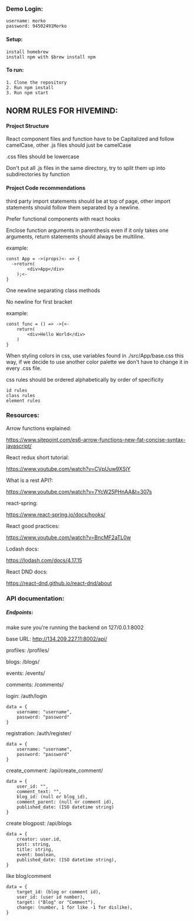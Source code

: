 <h3>Demo Login:</h2>

    username: morko
    password: 94502491Morko

<h4>Setup:</h4>
    
    install homebrew
    install npm with $brew install npm

<h4>To run:</h4>

    1. Clone the repository
    2. Run npm install
    3. Run npm start
    

<h2>NORM RULES FOR HIVEMIND:</h2>

<h4>Project Structure</h4>

React component files and function have to be Capitalized and follow camelCase, other .js files should just be camelCase

.css files should be lowercase

Don't put all .js files in the same directory, try to split 
them up into subdirectories by function

<h4>Project Code recommendations</h4>

third party import statements should be at top of page, other
import statements should follow them separated by a newline.

Prefer functional components with react hooks

Enclose function arguments in parenthesis even  if it only takes
one arguments, return statements should always be
multiline.

example:

    const App = ->(props)<- => {
      ->return(
            <div>App</div>
        );<-
    }
    
One newline separating class methods

No newline for first bracket

example:

    const func = () => ->{<-
        return(
            <div>Hello World</div>
        )
    }



When styling colors in css, use variables found in ./src/App/base.css
this way, if we decide to use another color palette we don't have to change it in every
.css file.

css rules should be ordered alphabetically
by order of specificity

    
    id rules
    class rules
    element rules

<h3>Resources:</h3>

Arrow functions explained:

https://www.sitepoint.com/es6-arrow-functions-new-fat-concise-syntax-javascript/

React redux short tutorial:

https://www.youtube.com/watch?v=CVpUuw9XSjY

What is a rest API?:

https://www.youtube.com/watch?v=7YcW25PHnAA&t=307s

react-spring:

https://www.react-spring.io/docs/hooks/

React good practices:

https://www.youtube.com/watch?v=BncMF2aTL0w

Lodash docs:

https://lodash.com/docs/4.17.15

React DND docs:

https://react-dnd.github.io/react-dnd/about

<h3>API documentation:</h3>

<h5>Endpoints:</h5>

make sure you're running the backend on 127/0.0.1:8002

base URL: http://134.209.227.11:8002/api/

profiles: /profiles/

blogs: /blogs/

events: /events/

comments: /comments/

login: /auth/login

    data = {
        username: "username", 
        password: "password"
    }

registration: /auth/register/

    data = {
        username: "username", 
        password: "password"
    }

create_comment: /api/create_comment/
    
    data = {
        user_id: "", 
        comment_text: "",
        blog_id: (null or blog_id), 
        comment_parent: (null or comment id), 
        published_date: (ISO datetime string)
    }

create blogpost: /api/blogs

    data = {
        creator: user.id,
        post: string,
        title: string,
        event: boolean,
        published_date: (ISO datetime string),
    }

like blog/comment

    data = {
        target_id: (blog or comment id),
        user_id: (user id number),
        target: ("Blog" or "Comment"),
        change: (number, 1 for like -1 for dislike),
    }
    
